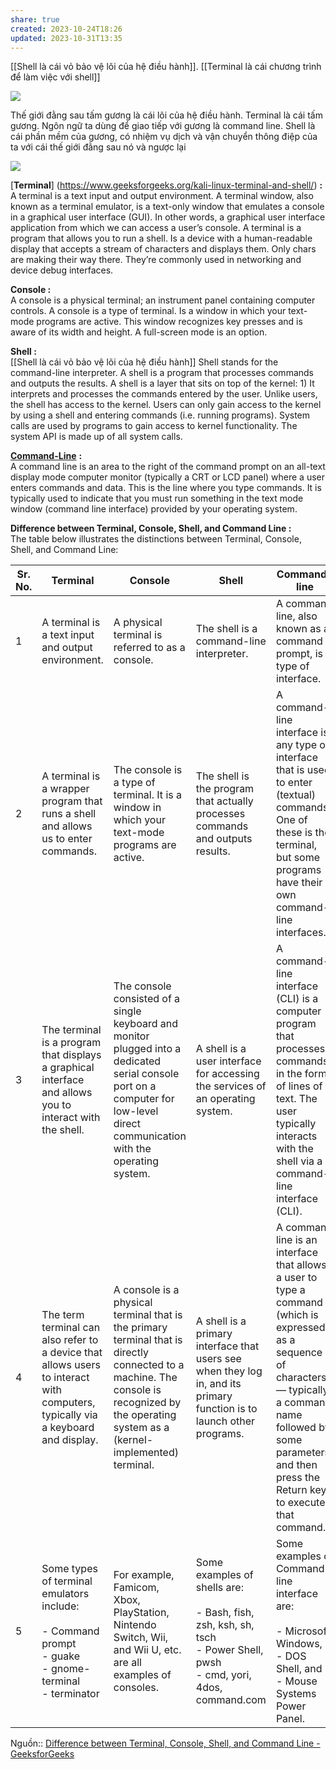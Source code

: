 ```yaml
---
share: true
created: 2023-10-24T18:26
updated: 2023-10-31T13:35
---
```

[[Shell là cái vỏ bảo vệ lõi của hệ điều hành]]. [[Terminal là cái chương trình để làm việc với shell]]

![](https://thumbs.dreamstime.com/b/magic-portal-green-plants-fantasy-fern-ivy-night-79779455.jpg) 

Thế giới đằng sau tấm gương là cái lõi của hệ điều hành. Terminal là cái tấm gương. Ngôn ngữ ta dùng để giao tiếp với gương là command line. Shell là cái phần mềm của gương, có nhiệm vụ dịch và vận chuyển thông điệp của ta với cái thế giới đằng sau nó và ngược lại

![](https://devblogs.microsoft.com/commandline/wp-content/uploads/sites/33/2019/05/terminalarchitecture.png) 


[**Terminal**] (https://www.geeksforgeeks.org/kali-linux-terminal-and-shell/) **:**  
A terminal is a text input and output environment. A terminal window, also known as a terminal emulator, is a text-only window that emulates a console in a graphical user interface (GUI). In other words, a graphical user interface application from which we can access a user’s console. A terminal is a program that allows you to run a shell. Is a device with a human-readable display that accepts a stream of characters and displays them. Only chars are making their way there. They’re commonly used in networking and device debug interfaces.

**Console :**   
A console is a physical terminal; an instrument panel containing computer controls. A console is a type of terminal. Is a window in which your text-mode programs are active. This window recognizes key presses and is aware of its width and height. A full-screen mode is an option.

**Shell :**  
[[Shell là cái vỏ bảo vệ lõi của hệ điều hành]]
Shell stands for the command-line interpreter. A shell is a program that processes commands and outputs the results. A shell is a layer that sits on top of the kernel: 1) It interprets and processes the commands entered by the user. Unlike users, the shell has access to the kernel. Users can only gain access to the kernel by using a shell and entering commands (i.e. running programs). System calls are used by programs to gain access to kernel functionality. The system API is made up of all system calls.

[**Command-Line**](https://www.geeksforgeeks.org/command-line-arguments-in-c-cpp/) **:**   
A command line is an area to the right of the command prompt on an all-text display mode computer monitor (typically a CRT or LCD panel) where a user enters commands and data. This is the line where you type commands. It is typically used to indicate that you must run something in the text mode window (command line interface) provided by your operating system.

**Difference between Terminal, Console, Shell, and Command Line :**  
The table below illustrates the distinctions between Terminal, Console, Shell, and Command Line:

|**Sr. No.**|**Terminal**|**Console**|**Shell**|**Command-line**|
|---|---|---|---|---|
|1|A terminal is a text input and output environment.|A physical terminal is referred to as a console.|The shell is a command-line interpreter.|A command line, also known as a command prompt, is a type of interface.|
|2|A terminal is a wrapper program that runs a shell and allows us to enter commands.|The console is a type of terminal. It is a window in which your text-mode programs are active.|The shell is the program that actually processes commands and outputs results.|A command-line interface is any type of interface that is used to enter (textual) commands. One of these is the terminal, but some programs have their own command-line interfaces.|
|3|The terminal is a program that displays a graphical interface and allows you to interact with the shell.|The console consisted of a single keyboard and monitor plugged into a dedicated serial console port on a computer for low-level direct communication with the operating system.|A shell is a user interface for accessing the services of an operating system.|A command-line interface (CLI) is a computer program that processes commands in the form of lines of text. The user typically interacts with the shell via a command-line interface (CLI).|
|4|The term terminal can also refer to a device that allows users to interact with computers, typically via a keyboard and display.|A console is a physical terminal that is the primary terminal that is directly connected to a machine. The console is recognized by the operating system as a (kernel-implemented) terminal.|A shell is a primary interface that users see when they log in, and its primary function is to launch other programs.|A command line is an interface that allows a user to type a command (which is expressed as a sequence of characters — typically a command name followed by some parameters) and then press the Return key to execute that command.|
|5|Some types of terminal emulators include:<br><br>- Command prompt<br>- guake<br>- gnome-terminal<br>- terminator|For example, Famicom, Xbox, PlayStation, Nintendo Switch, Wii, and Wii U, etc. are all examples of consoles.|Some examples of shells are:<br><br>- Bash, fish, zsh, ksh, sh, tsch<br>- Power Shell, pwsh<br>- cmd, yori, 4dos, command.com|Some examples of Command-line interface are:<br><br>- Microsoft Windows,<br>- DOS Shell, and<br>- Mouse Systems Power Panel.|

Nguồn:: [Difference between Terminal, Console, Shell, and Command Line - GeeksforGeeks](https://www.geeksforgeeks.org/difference-between-terminal-console-shell-and-command-line/)
